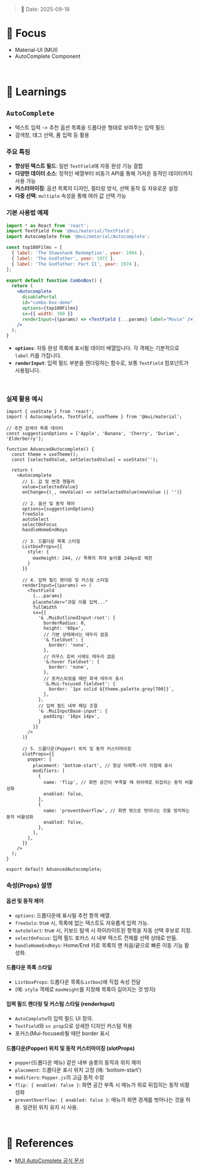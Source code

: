 > 📅 Date: 2025-09-18

# 📌 Focus
- Material-UI (MUI)
- AutoComplete Component
<br />

# 📝 Learnings
## `AutoComplete`
- 텍스트 입력 -> 추천 옵션 목록을 드롭다운 형태로 보여주는 입력 필드
- 검색창, 태그 선택, 폼 입력 등 활용 

### 주요 특징
- **향상된 텍스트 필드**: 일반 `TextField`에 자동 완성 기능 결합
- **다양한 데이터 소스**: 정적인 배열부터 비동기 API를 통해 가져온 동적인 데이터까지 사용 가능
- **커스터마이징**: 옵션 목록의 디자인, 필터링 방식, 선택 동작 등 자유로운 설정
- **다중 선택**: `multiple` 속성을 통해 여러 값 선택 가능 

### 기본 사용법 예제
```jsx
import * as React from 'react';
import TextField from '@mui/material/TextField';
import Autocomplete from '@mui/material/Autocomplete';

const top100Films = [
  { label: 'The Shawshank Redemption', year: 1994 },
  { label: 'The Godfather', year: 1972 },
  { label: 'The Godfather: Part II', year: 1974 },
];

export default function ComboBox() {
  return (
    <Autocomplete
      disablePortal
      id="combo-box-demo"
      options={top100Films}
      sx={{ width: 300 }}
      renderInput={(params) => <TextField {...params} label="Movie" />}
    />
  );
}
```
- **`options`**: 자동 완성 목록에 표시될 데이터 배열입니다. 각 객체는 기본적으로 `label` 키를 가집니다.
- **`renderInput`**: 입력 필드 부분을 렌더링하는 함수로, 보통 `TextField` 컴포넌트가 사용됩니다.

<br />

### 실제 활용 예시
```tsx
import { useState } from 'react';
import { Autocomplete, TextField, useTheme } from '@mui/material';

// 추천 검색어 목록 데이터
const suggestionOptions = ['Apple', 'Banana', 'Cherry', 'Durian', 'Elderberry'];

function AdvancedAutocomplete() {
  const theme = useTheme();
  const [selectedValue, setSelectedValue] = useState('');

  return (
    <Autocomplete
      // 1. 값 및 변경 핸들러
      value={selectedValue}
      onChange={(_, newValue) => setSelectedValue(newValue || '')}
      
      // 2. 옵션 및 동작 제어
      options={suggestionOptions}
      freeSolo
      autoSelect
      selectOnFocus
      handleHomeEndKeys
      
      // 3. 드롭다운 목록 스타일
      ListboxProps={{
        style: {
          maxHeight: 244, // 목록의 최대 높이를 244px로 제한
        }
      }}
      
      // 4. 입력 필드 렌더링 및 커스텀 스타일
      renderInput={(params) => (
        <TextField 
          {...params}
          placeholder="과일 이름 입력..."
          fullWidth
          sx={{
            '& .MuiOutlinedInput-root': {
              borderRadius: 0,
              height: '60px',
              // 기본 상태에서는 테두리 없음
              '& fieldset': {
                border: 'none',
              },
              // 마우스 호버 시에도 테두리 없음
              '&:hover fieldset': {
                border: 'none',
              },
              // 포커스되었을 때만 회색 테두리 표시
              '&.Mui-focused fieldset': {
                border: `1px solid ${theme.palette.grey[700]}`,
              },
            },
            // 입력 필드 내부 패딩 조절
            '& .MuiInputBase-input': {
              padding: '16px 14px',
            }
          }}
        />
      )}
      
      // 5. 드롭다운(Popper) 위치 및 동작 커스터마이징
      slotProps={{
        popper: {
          placement: 'bottom-start', // 항상 아래쪽-시작 지점에 표시
          modifiers: [
            {
              name: 'flip', // 화면 공간이 부족할 때 위아래로 뒤집히는 동작 비활성화
              enabled: false,
            },
            {
              name: 'preventOverflow', // 화면 밖으로 벗어나는 것을 방지하는 동작 비활성화
              enabled: false,
            },
          ],
        },
      }}
    />
  );
}

export default AdvancedAutocomplete;
```
### 속성(Props) 설명
#### 옵션 및 동작 제어
- `options`: 드롭다운에 표시될 추천 항목 배열.
- `freeSolo`: true 시, 목록에 없는 텍스트도 자유롭게 입력 가능.
- `autoSelect`: true 시, 키보드 탐색 시 하이라이트된 항목을 자동 선택 후보로 지정.
- `selectOnFocus`: 입력 필드 포커스 시 내부 텍스트 전체를 선택 상태로 만듦.
- `handleHomeEndKeys`: Home/End 키로 목록의 맨 처음/끝으로 빠른 이동 기능 활성화.

#### 드롭다운 목록 스타일
- `ListboxProps`: 드롭다운 목록(`Listbox`)에 직접 속성 전달
-    (예: `style` 객체로 `maxHeight`를 지정해 목록이 길어지는 것 방지)

#### 입력 필드 렌더링 및 커스텀 스타일 (renderInput)
- `AutoComplete`의 입력 필드 UI 정의.
- `TextField`와 `sx prop`으로 상세한 디자인 커스텀 적용
- 포커스(Mui-focused)될 때만 border 표시

#### 드롭다운(Popper) 위치 및 동작 커스터마이징 (slotProps)
- `popper`(드롭다운 메뉴) 같은 내부 슬롯의 동작과 위치 제어
- `placement`: 드롭다운 표시 위치 고정 (예: 'bottom-start')
- `modifiers`: `Popper.js`의 고급 동작 수정
- `flip: { enabled: false }`: 화면 공간 부족 시 메뉴가 위로 뒤집히는 동작 비활성화
- `preventOverflow: { enabled: false }`: 메뉴가 화면 경계를 벗어나는 것을 허용. 일관된 위치 유지 시 사용.
  
<br />

# 🔗 References
- [MUI AutoComplete 공식 문서](https://mui.com/material-ui/react-autocomplete/)

